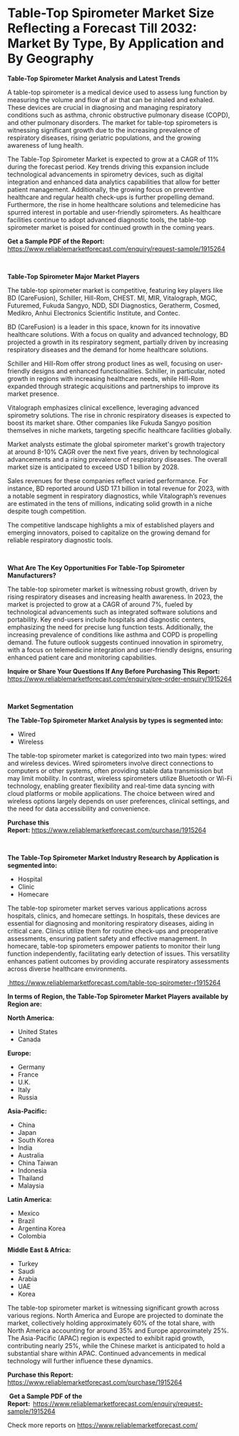<p><h1>Table-Top Spirometer Market Size Reflecting a Forecast Till 2032: Market By Type, By Application and By Geography</h1></p><p><strong>Table-Top Spirometer Market Analysis and Latest Trends</strong></p>
<p><p>A table-top spirometer is a medical device used to assess lung function by measuring the volume and flow of air that can be inhaled and exhaled. These devices are crucial in diagnosing and managing respiratory conditions such as asthma, chronic obstructive pulmonary disease (COPD), and other pulmonary disorders. The market for table-top spirometers is witnessing significant growth due to the increasing prevalence of respiratory diseases, rising geriatric populations, and the growing awareness of lung health.</p><p>The Table-Top Spirometer Market is expected to grow at a CAGR of 11% during the forecast period. Key trends driving this expansion include technological advancements in spirometry devices, such as digital integration and enhanced data analytics capabilities that allow for better patient management. Additionally, the growing focus on preventive healthcare and regular health check-ups is further propelling demand. Furthermore, the rise in home healthcare solutions and telemedicine has spurred interest in portable and user-friendly spirometers. As healthcare facilities continue to adopt advanced diagnostic tools, the table-top spirometer market is poised for continued growth in the coming years.</p></p>
<p><strong>Get a Sample PDF of the Report:&nbsp;</strong> <a href="https://www.reliablemarketforecast.com/enquiry/request-sample/1915264?utm_campaign=3071&utm_medium=2&utm_source=Github&utm_content=ia&utm_term=05032025&utm_id=table-top-spirometer">https://www.reliablemarketforecast.com/enquiry/request-sample/1915264</a></p>
<p>&nbsp;</p>
<p><strong>Table-Top Spirometer Major Market Players</strong></p>
<p><p>The table-top spirometer market is competitive, featuring key players like BD (CareFusion), Schiller, Hill-Rom, CHEST. MI, MIR, Vitalograph, MGC, Futuremed, Fukuda Sangyo, NDD, SDI Diagnostics, Geratherm, Cosmed, Medikro, Anhui Electronics Scientific Institute, and Contec. </p><p>BD (CareFusion) is a leader in this space, known for its innovative healthcare solutions. With a focus on quality and advanced technology, BD projected a growth in its respiratory segment, partially driven by increasing respiratory diseases and the demand for home healthcare solutions. </p><p>Schiller and Hill-Rom offer strong product lines as well, focusing on user-friendly designs and enhanced functionalities. Schiller, in particular, noted growth in regions with increasing healthcare needs, while Hill-Rom expanded through strategic acquisitions and partnerships to improve its market presence.</p><p>Vitalograph emphasizes clinical excellence, leveraging advanced spirometry solutions. The rise in chronic respiratory diseases is expected to boost its market share. Other companies like Fukuda Sangyo position themselves in niche markets, targeting specific healthcare facilities globally.</p><p>Market analysts estimate the global spirometer market's growth trajectory at around 8-10% CAGR over the next five years, driven by technological advancements and a rising prevalence of respiratory diseases. The overall market size is anticipated to exceed USD 1 billion by 2028.</p><p>Sales revenues for these companies reflect varied performance. For instance, BD reported around USD 17.1 billion in total revenue for 2023, with a notable segment in respiratory diagnostics, while Vitalograph’s revenues are estimated in the tens of millions, indicating solid growth in a niche despite tough competition.</p><p>The competitive landscape highlights a mix of established players and emerging innovators, poised to capitalize on the growing demand for reliable respiratory diagnostic tools.</p></p>
<p>&nbsp;</p>
<p><strong>What Are The Key Opportunities For Table-Top Spirometer Manufacturers?</strong></p>
<p><p>The table-top spirometer market is witnessing robust growth, driven by rising respiratory diseases and increasing health awareness. In 2023, the market is projected to grow at a CAGR of around 7%, fueled by technological advancements such as integrated software solutions and portability. Key end-users include hospitals and diagnostic centers, emphasizing the need for precise lung function tests. Additionally, the increasing prevalence of conditions like asthma and COPD is propelling demand. The future outlook suggests continued innovation in spirometry, with a focus on telemedicine integration and user-friendly designs, ensuring enhanced patient care and monitoring capabilities.</p></p>
<p><strong>Inquire or Share Your Questions If Any Before Purchasing This Report:</strong> <a href="https://www.reliablemarketforecast.com/enquiry/pre-order-enquiry/1915264?utm_campaign=3071&utm_medium=2&utm_source=Github&utm_content=ia&utm_term=05032025&utm_id=table-top-spirometer">https://www.reliablemarketforecast.com/enquiry/pre-order-enquiry/1915264</a></p>
<p>&nbsp;</p>
<p><strong>Market Segmentation</strong></p>
<p><strong>The Table-Top Spirometer Market Analysis by types is segmented into:</strong></p>
<p><ul><li>Wired</li><li>Wireless</li></ul></p>
<p><p>The table-top spirometer market is categorized into two main types: wired and wireless devices. Wired spirometers involve direct connections to computers or other systems, often providing stable data transmission but may limit mobility. In contrast, wireless spirometers utilize Bluetooth or Wi-Fi technology, enabling greater flexibility and real-time data syncing with cloud platforms or mobile applications. The choice between wired and wireless options largely depends on user preferences, clinical settings, and the need for data accessibility and convenience.</p></p>
<p><strong>Purchase this Report:&nbsp;</strong><a href="https://www.reliablemarketforecast.com/purchase/1915264?utm_campaign=3071&utm_medium=2&utm_source=Github&utm_content=ia&utm_term=05032025&utm_id=table-top-spirometer">https://www.reliablemarketforecast.com/purchase/1915264</a></p>
<p>&nbsp;</p>
<p><strong>The Table-Top Spirometer Market Industry Research by Application is segmented into:</strong></p>
<p><ul><li>Hospital</li><li>Clinic</li><li>Homecare</li></ul></p>
<p><p>The table-top spirometer market serves various applications across hospitals, clinics, and homecare settings. In hospitals, these devices are essential for diagnosing and monitoring respiratory diseases, aiding in critical care. Clinics utilize them for routine check-ups and preoperative assessments, ensuring patient safety and effective management. In homecare, table-top spirometers empower patients to monitor their lung function independently, facilitating early detection of issues. This versatility enhances patient outcomes by providing accurate respiratory assessments across diverse healthcare environments.</p></p>
<p><a href="https://www.reliablemarketforecast.com/table-top-spirometer-r1915264?utm_campaign=3071&utm_medium=2&utm_source=Github&utm_content=ia&utm_term=05032025&utm_id=table-top-spirometer">&nbsp;https://www.reliablemarketforecast.com/table-top-spirometer-r1915264</a></p>
<p><strong>In terms of Region, the Table-Top Spirometer Market Players available by Region are:</strong></p>
<p>
    <p> <strong> North America: </strong>
        <ul>
            <li>United States</li>
            <li>Canada</li>
        </ul>
        </p> 
    <p> <strong> Europe: </strong>
        <ul>
            <li>Germany</li>
            <li>France</li>
            <li>U.K.</li>
            <li>Italy</li>
            <li>Russia</li>
        </ul>
        </p> 
    <p> <strong> Asia-Pacific: </strong>
        <ul>
            <li>China</li>
            <li>Japan</li>
            <li>South Korea</li>
            <li>India</li>
            <li>Australia</li>
            <li>China Taiwan</li>
            <li>Indonesia</li>
            <li>Thailand</li>
            <li>Malaysia</li>
        </ul>
        </p> 
    <p> <strong> Latin America: </strong>
        <ul>
            <li>Mexico</li>
            <li>Brazil</li>
            <li>Argentina Korea</li>
            <li>Colombia</li>
        </ul>
        </p> 
    <p> <strong> Middle East & Africa: </strong>
        <ul>
            <li>Turkey</li>
            <li>Saudi</li>
            <li>Arabia</li>
            <li>UAE</li>
            <li>Korea</li>
        </ul>
    </p>
    </p>
<p><p>The table-top spirometer market is witnessing significant growth across various regions. North America and Europe are projected to dominate the market, collectively holding approximately 60% of the total share, with North America accounting for around 35% and Europe approximately 25%. The Asia-Pacific (APAC) region is expected to exhibit rapid growth, contributing nearly 25%, while the Chinese market is anticipated to hold a substantial share within APAC. Continued advancements in medical technology will further influence these dynamics.</p></p>
<p><strong>Purchase this Report: </strong><a href="https://www.reliablemarketforecast.com/purchase/1915264?utm_campaign=3071&utm_medium=2&utm_source=Github&utm_content=ia&utm_term=05032025&utm_id=table-top-spirometer">https://www.reliablemarketforecast.com/purchase/1915264</a></p>
<p>&nbsp;<strong>Get a Sample PDF of the Report:&nbsp;&nbsp;</strong><a href="https://www.reliablemarketforecast.com/enquiry/request-sample/1915264?utm_campaign=3071&utm_medium=2&utm_source=Github&utm_content=ia&utm_term=05032025&utm_id=table-top-spirometer">https://www.reliablemarketforecast.com/enquiry/request-sample/1915264</a></p>
<p><strong></strong></p>
<p>Check more reports on <a href="https://www.reliablemarketforecast.com/?utm_campaign=3071&utm_medium=2&utm_source=Github&utm_content=ia&utm_term=05032025&utm_id=table-top-spirometer">https://www.reliablemarketforecast.com/</a></p>
